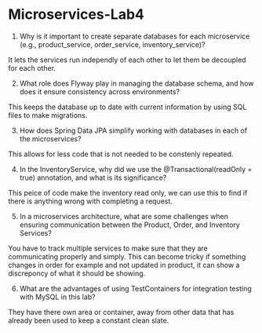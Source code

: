 # Microservices-Lab4
1. Why is it important to create separate databases for each microservice (e.g., product_service, order_service, inventory_service)?

It lets the services run independly of each other to let them be decoupled for each other. 

2. What role does Flyway play in managing the database schema, and how does it ensure consistency across environments?

This keeps the database up to date with current information by using SQL files to make migrations.

3. How does Spring Data JPA simplify working with databases in each of the microservices?

This allows for less code that is not needed to be constenly repeated.

4. In the InventoryService, why did we use the @Transactional(readOnly = true) annotation, and what is its significance?

This peice of code make the inventory read only, we can use this to find if there is anything wrong with completing a request.

5. In a microservices architecture, what are some challenges when ensuring communication between the Product, Order, and Inventory Services?

You have to track multiple services to make sure that they are communicating properly and simply. This can become tricky if something changes in order for example and not updated in product, it can show a discreponcy of what it should be showing.

6. What are the advantages of using TestContainers for integration testing with MySQL in this lab?

They have there own area or container, away from other data that has already been used to keep a constant clean slate.
